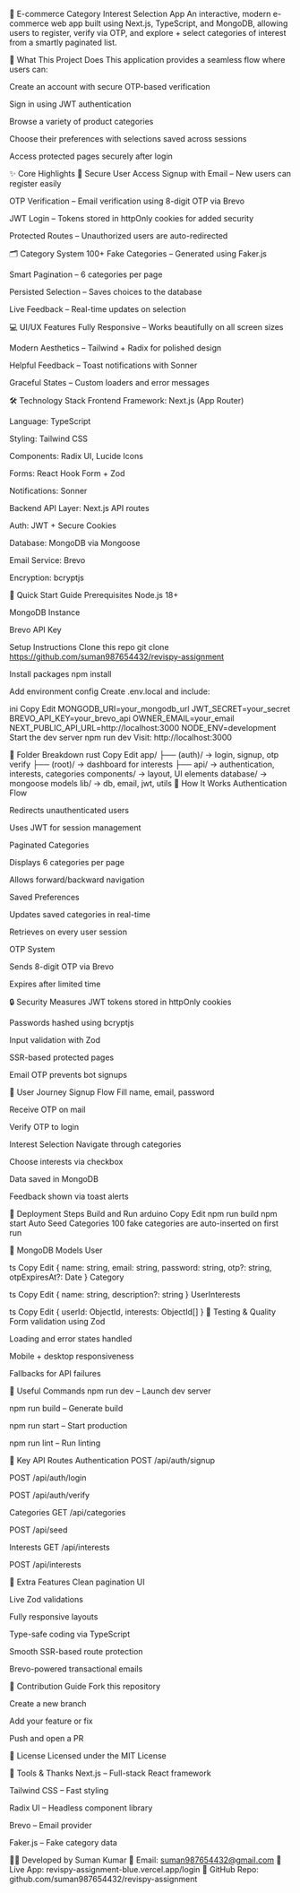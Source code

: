 🛒 E-commerce Category Interest Selection App
An interactive, modern e-commerce web app built using Next.js, TypeScript, and MongoDB, allowing users to register, verify via OTP, and explore + select categories of interest from a smartly paginated list.

🎯 What This Project Does
This application provides a seamless flow where users can:

Create an account with secure OTP-based verification

Sign in using JWT authentication

Browse a variety of product categories

Choose their preferences with selections saved across sessions

Access protected pages securely after login

✨ Core Highlights
🔐 Secure User Access
Signup with Email – New users can register easily

OTP Verification – Email verification using 8-digit OTP via Brevo

JWT Login – Tokens stored in httpOnly cookies for added security

Protected Routes – Unauthorized users are auto-redirected

🗂️ Category System
100+ Fake Categories – Generated using Faker.js

Smart Pagination – 6 categories per page

Persisted Selection – Saves choices to the database

Live Feedback – Real-time updates on selection

💻 UI/UX Features
Fully Responsive – Works beautifully on all screen sizes

Modern Aesthetics – Tailwind + Radix for polished design

Helpful Feedback – Toast notifications with Sonner

Graceful States – Custom loaders and error messages

🛠️ Technology Stack
Frontend
Framework: Next.js (App Router)

Language: TypeScript

Styling: Tailwind CSS

Components: Radix UI, Lucide Icons

Forms: React Hook Form + Zod

Notifications: Sonner

Backend
API Layer: Next.js API routes

Auth: JWT + Secure Cookies

Database: MongoDB via Mongoose

Email Service: Brevo

Encryption: bcryptjs

🚀 Quick Start Guide
Prerequisites
Node.js 18+

MongoDB Instance

Brevo API Key

Setup Instructions
Clone this repo
git clone https://github.com/suman987654432/revispy-assignment

Install packages
npm install

Add environment config
Create .env.local and include:

ini
Copy
Edit
MONGODB_URI=your_mongodb_url
JWT_SECRET=your_secret
BREVO_API_KEY=your_brevo_api
OWNER_EMAIL=your_email
NEXT_PUBLIC_API_URL=http://localhost:3000
NODE_ENV=development
Start the dev server
npm run dev
Visit: http://localhost:3000

📁 Folder Breakdown
rust
Copy
Edit
app/
├── (auth)/          -> login, signup, otp verify
├── (root)/          -> dashboard for interests
├── api/             -> authentication, interests, categories
components/          -> layout, UI elements
database/            -> mongoose models
lib/                 -> db, email, jwt, utils
🎨 How It Works
Authentication Flow

Redirects unauthenticated users

Uses JWT for session management

Paginated Categories

Displays 6 categories per page

Allows forward/backward navigation

Saved Preferences

Updates saved categories in real-time

Retrieves on every user session

OTP System

Sends 8-digit OTP via Brevo

Expires after limited time

🔒 Security Measures
JWT tokens stored in httpOnly cookies

Passwords hashed using bcryptjs

Input validation with Zod

SSR-based protected pages

Email OTP prevents bot signups

👥 User Journey
Signup Flow
Fill name, email, password

Receive OTP on mail

Verify OTP to login

Interest Selection
Navigate through categories

Choose interests via checkbox

Data saved in MongoDB

Feedback shown via toast alerts

🚀 Deployment Steps
Build and Run
arduino
Copy
Edit
npm run build
npm start
Auto Seed Categories
100 fake categories are auto-inserted on first run

🧱 MongoDB Models
User

ts
Copy
Edit
{
  name: string,
  email: string,
  password: string,
  otp?: string,
  otpExpiresAt?: Date
}
Category

ts
Copy
Edit
{
  name: string,
  description?: string
}
UserInterests

ts
Copy
Edit
{
  userId: ObjectId,
  interests: ObjectId[]
}
🧪 Testing & Quality
Form validation using Zod

Loading and error states handled

Mobile + desktop responsiveness

Fallbacks for API failures

🔧 Useful Commands
npm run dev – Launch dev server

npm run build – Generate build

npm run start – Start production

npm run lint – Run linting

📝 Key API Routes
Authentication
POST /api/auth/signup

POST /api/auth/login

POST /api/auth/verify

Categories
GET /api/categories

POST /api/seed

Interests
GET /api/interests

POST /api/interests

🌟 Extra Features
Clean pagination UI

Live Zod validations

Fully responsive layouts

Type-safe coding via TypeScript

Smooth SSR-based route protection

Brevo-powered transactional emails

🤝 Contribution Guide
Fork this repository

Create a new branch

Add your feature or fix

Push and open a PR

📃 License
Licensed under the MIT License

🙌 Tools & Thanks
Next.js – Full-stack React framework

Tailwind CSS – Fast styling

Radix UI – Headless component library

Brevo – Email provider

Faker.js – Fake category data

👨‍💻 Developed by
Suman Kumar
📧 Email: suman987654432@gmail.com
🔗 Live App: revispy-assignment-blue.vercel.app/login
📂 GitHub Repo: github.com/suman987654432/revispy-assignment

